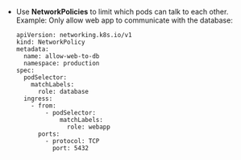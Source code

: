 -   Use **NetworkPolicies** to limit which pods can talk to each other.
Example: Only allow web app to communicate with the database:

		apiVersion: networking.k8s.io/v1
		kind: NetworkPolicy
		metadata:
		  name: allow-web-to-db
		  namespace: production
		spec:
		  podSelector:
		    matchLabels:
		      role: database
		  ingress:
		    - from:
		        - podSelector:
		            matchLabels:
		              role: webapp
		      ports:
		        - protocol: TCP
		          port: 5432
